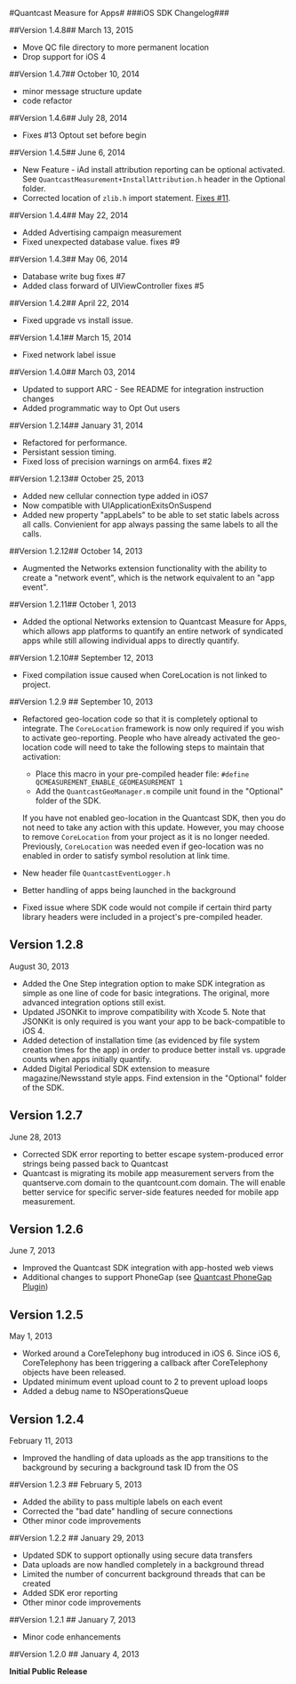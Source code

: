 #Quantcast Measure for Apps#
###iOS SDK Changelog###

##Version 1.4.8##
March 13, 2015
* Move QC file directory to more permanent location
* Drop support for iOS 4

##Version 1.4.7##
October 10, 2014
* minor message structure update
* code refactor

##Version 1.4.6##
July 28, 2014
* Fixes #13 Optout set before begin
 
##Version 1.4.5##
June 6, 2014
* New Feature - iAd install attribution reporting can be optional activated. See `QuantcastMeasurement+InstallAttribution.h` header in the Optional folder. 
* Corrected location of `zlib.h` import statement. [Fixes #11](https://github.com/quantcast/ios-measurement/issues/11).

##Version 1.4.4##
May 22, 2014
* Added Advertising campaign measurement
* Fixed unexpected database value.  fixes #9

##Version 1.4.3##
May 06, 2014
* Database write bug fixes #7
* Added class forward of UIViewController fixes #5

##Version 1.4.2##
April 22, 2014
* Fixed upgrade vs install issue.

##Version 1.4.1##
March 15, 2014
* Fixed network label issue

##Version 1.4.0##
March 03, 2014
* Updated to support ARC - See README for integration instruction changes
* Added programmatic way to Opt Out users

##Version 1.2.14##
January 31, 2014
* Refactored for performance.
* Persistant session timing.
* Fixed loss of precision warnings on arm64. fixes #2

##Version 1.2.13##
October 25, 2013
* Added new cellular connection type added in iOS7
* Now compatible with UIApplicationExitsOnSuspend
* Added new property "appLabels" to be able to set static labels across all calls.  Convienient for app always passing the same labels to all the calls.

##Version 1.2.12##
October 14, 2013
* Augmented the Networks extension functionality with the ability to create a "network event", which is the network equivalent to an "app event". 

##Version 1.2.11##
October 1, 2013
* Added the optional Networks extension to Quantcast Measure for Apps, which allows app platforms to quantify an entire network of syndicated apps while still allowing individual apps to directly quantify.

##Version 1.2.10##
September 12, 2013

* Fixed compilation issue caused when CoreLocation is not linked to project.

##Version 1.2.9 ##
September 10, 2013
* Refactored geo-location code so that it is completely optional to integrate. The `CoreLocation` framework is now only required if you wish to activate geo-reporting. People who have already activated the geo-location code will need to take the following steps to maintain that activation:
  * Place this macro in your pre-compiled header file: `#define QCMEASUREMENT_ENABLE_GEOMEASUREMENT 1`
  * Add the `QuantcastGeoManager.m` compile unit found in the "Optional" folder of the SDK.
  
  If you have not enabled geo-location in the Quantcast SDK, then you do not need to take any action with this update. However, you may choose to remove `CoreLocation` from your project as it is no longer needed. Previously, `CoreLocation` was needed even if geo-location was no enabled in order to satisfy symbol resolution at link time. 
* New header file `QuantcastEventLogger.h`
* Better handling of apps being launched in the background
* Fixed issue where SDK code would not compile if certain third party library headers were included in a project's pre-compiled header.

## Version 1.2.8 ##
August 30, 2013
* Added the One Step integration option to make SDK integration as simple as one line of code for basic integrations. The original, more advanced integration options still exist.
* Updated JSONKit to improve compatibility with Xcode 5. Note that JSONKit is only required is you want your app to be back-compatible to iOS 4. 
* Added detection of installation time (as evidenced by file system creation times for the app) in order to produce better install vs. upgrade counts when apps initially quantify.
* Added Digital Periodical SDK extension to measure magazine/Newsstand style apps. Find extension in the "Optional" folder of the SDK.

## Version 1.2.7 ##
June 28, 2013
* Corrected SDK error reporting to better escape system-produced error strings being passed back to Quantcast
* Quantcast is migrating its mobile app measurement servers from the quantserve.com domain to the quantcount.com domain. The will enable better service for specific server-side features needed for mobile app measurement.

## Version 1.2.6 ##
June 7, 2013
* Improved the Quantcast SDK integration with app-hosted web views
* Additional changes to support PhoneGap (see [Quantcast PhoneGap Plugin](https://github.com/quantcast/phonegap-measurement))

## Version 1.2.5 ##
May 1, 2013
* Worked around a CoreTelephony bug introduced in iOS 6. Since iOS 6, CoreTelephony has been triggering a callback after CoreTelephony objects have been released.
* Updated minimum event upload count to 2 to prevent upload loops
* Added a debug name to NSOperationsQueue

## Version 1.2.4 ##
February 11, 2013
* Improved the handling of data uploads as the app transitions to the background by securing a background task ID from the OS

##Version 1.2.3 ##
February 5, 2013
* Added the ability to pass multiple labels on each event
* Corrected the "bad date" handling of secure connections
* Other minor code improvements

##Version 1.2.2 ##
January 29, 2013
* Updated SDK to support optionally using secure data transfers
* Data uploads are now handled completely in a background thread
* Limited the number of concurrent background threads that can be created
* Added SDK eror reporting
* Other minor code improvements

##Version 1.2.1 ##
January 7, 2013
* Minor code enhancements

##Version 1.2.0 ##
January 4, 2013

**Initial Public Release**